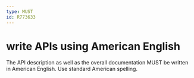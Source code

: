 ```yaml
---
type: MUST
id: R773633
---
```


# write APIs using American English

The API description as well as the overall documentation MUST be written in American English.
Use standard American spelling.
